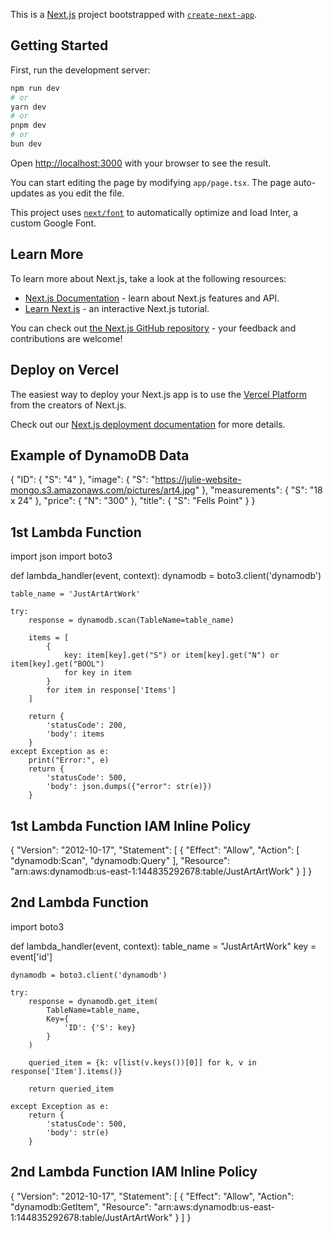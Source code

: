 This is a [Next.js](https://nextjs.org/) project bootstrapped with [`create-next-app`](https://github.com/vercel/next.js/tree/canary/packages/create-next-app).

## Getting Started

First, run the development server:

```bash
npm run dev
# or
yarn dev
# or
pnpm dev
# or
bun dev
```

Open [http://localhost:3000](http://localhost:3000) with your browser to see the result.

You can start editing the page by modifying `app/page.tsx`. The page auto-updates as you edit the file.

This project uses [`next/font`](https://nextjs.org/docs/basic-features/font-optimization) to automatically optimize and load Inter, a custom Google Font.

## Learn More

To learn more about Next.js, take a look at the following resources:

- [Next.js Documentation](https://nextjs.org/docs) - learn about Next.js features and API.
- [Learn Next.js](https://nextjs.org/learn) - an interactive Next.js tutorial.

You can check out [the Next.js GitHub repository](https://github.com/vercel/next.js/) - your feedback and contributions are welcome!

## Deploy on Vercel

The easiest way to deploy your Next.js app is to use the [Vercel Platform](https://vercel.com/new?utm_medium=default-template&filter=next.js&utm_source=create-next-app&utm_campaign=create-next-app-readme) from the creators of Next.js.

Check out our [Next.js deployment documentation](https://nextjs.org/docs/deployment) for more details.

## Example of DynamoDB Data
{
  "ID": {
    "S": "4"
  },
  "image": {
    "S": "https://julie-website-mongo.s3.amazonaws.com/pictures/art4.jpg"
  },
  "measurements": {
    "S": "18 x 24"
  },
  "price": {
    "N": "300"
  },
  "title": {
    "S": "Fells Point"
  }
}

## 1st Lambda Function

import json
import boto3

def lambda_handler(event, context):
    dynamodb = boto3.client('dynamodb')

    table_name = 'JustArtArtWork'

    try:
        response = dynamodb.scan(TableName=table_name)
        
        items = [
            {
                key: item[key].get("S") or item[key].get("N") or item[key].get("BOOL")
                for key in item
            }
            for item in response['Items']
        ]

        return {
            'statusCode': 200,
            'body': items  
        }
    except Exception as e:
        print("Error:", e)
        return {
            'statusCode': 500,
            'body': json.dumps({"error": str(e)})
        }

## 1st Lambda Function IAM Inline Policy

{
	"Version": "2012-10-17",
	"Statement": [
		{
			"Effect": "Allow",
			"Action": [
				"dynamodb:Scan",
				"dynamodb:Query"
			],
			"Resource": "arn:aws:dynamodb:us-east-1:144835292678:table/JustArtArtWork"
		}
	]
}

## 2nd Lambda Function

import boto3

def lambda_handler(event, context):
    table_name = "JustArtArtWork"
    key = event['id']

    dynamodb = boto3.client('dynamodb')

    try:
        response = dynamodb.get_item(
            TableName=table_name,
            Key={
                'ID': {'S': key}
            }
        )
        
        queried_item = {k: v[list(v.keys())[0]] for k, v in response['Item'].items()}
        
        return queried_item
    
    except Exception as e:
        return {
            'statusCode': 500,
            'body': str(e)
        }


## 2nd Lambda Function IAM Inline Policy

{
    "Version": "2012-10-17",
    "Statement": [
{
            "Effect": "Allow",
            "Action": "dynamodb:GetItem",
            	"Resource": "arn:aws:dynamodb:us-east-1:144835292678:table/JustArtArtWork"
        }
    ]
}

